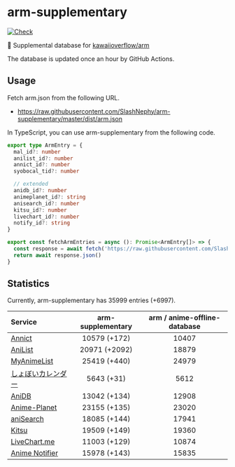 # arm-supplementary

[![Check](https://github.com/SlashNephy/arm-supplementary/actions/workflows/check-node.yml/badge.svg)](https://github.com/SlashNephy/arm-supplementary/actions/workflows/check-node.yml)

💊 Supplemental database for [kawaiioverflow/arm](https://github.com/kawaiioverflow/arm)

The database is updated once an hour by GitHub Actions.

## Usage

Fetch arm.json from the following URL.

- https://raw.githubusercontent.com/SlashNephy/arm-supplementary/master/dist/arm.json

In TypeScript, you can use arm-supplementary from the following code.

```TypeScript
export type ArmEntry = {
  mal_id?: number
  anilist_id?: number
  annict_id?: number
  syobocal_tid?: number

  // extended
  anidb_id?: number
  animeplanet_id?: string
  anisearch_id?: number
  kitsu_id?: number
  livechart_id?: number
  notify_id?: string
}

export const fetchArmEntries = async (): Promise<ArmEntry[]> => {
  const response = await fetch('https://raw.githubusercontent.com/SlashNephy/arm-supplementary/master/dist/arm.json')
  return await response.json()
}
```

## Statistics

Currently, arm-supplementary has 35999 entries (+6997).

| Service                                     | arm-supplementary | arm / anime-offline-database |
| :------------------------------------------ | :---------------: | :--------------------------: |
| [Annict](https://annict.com)                |   10579 (+172)    |            10407             |
| [AniList](https://anilist.co)               |   20971 (+2092)   |            18879             |
| [MyAnimeList](https://myanimelist.net)      |   25419 (+440)    |            24979             |
| [しょぼいカレンダー](https://cal.syoboi.jp) |    5643 (+31)     |             5612             |
| [AniDB](https://anidb.net)                  |   13042 (+134)    |            12908             |
| [Anime-Planet](https://anime-planet.com)    |   23155 (+135)    |            23020             |
| [aniSearch](https://anisearch.com)          |   18085 (+144)    |            17941             |
| [Kitsu](https://kitsu.io)                   |   19509 (+149)    |            19360             |
| [LiveChart.me](https://livechart.me)        |   11003 (+129)    |            10874             |
| [Anime Notifier](https://notify.moe)        |   15978 (+143)    |            15835             |
